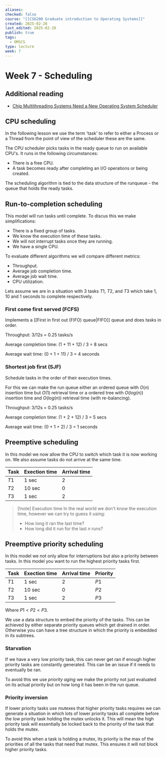 ```yaml
---
aliases: 
checked: false
course: "[[CS6200 Graduate introduction to Operating Systems]]"
created: 2025-02-26
last_edited: 2025-02-26
publish: true
tags:
  - OMSCS
type: lecture
week: 7
---
```

# Week 7 - Scheduling

## Additional reading

- [Chip Multithreading Systems Need a New Operating System Scheduler](https://s3.amazonaws.com/content.udacity-data.com/courses/ud923/references/ud923-fedorova-paper.pdf)

## CPU scheduling

In the following lesson we use the term 'task' to refer to either a Process or a Thread from the point of view of the scheduler these are the same.

The CPU scheduler picks tasks in the ready queue to run on available CPU's. It runs in the following circumstances:
- There is a free CPU.
- A task becomes ready after completing an I/O operations or being created.

The scheduling algorithm is tied to the data structure of the runqueue - the queue that holds the ready tasks.

## Run-to-completion scheduling

This model will run tasks until complete. To discus this we make simplifications:
- There is a fixed group of tasks.
- We know the execution time of these tasks.
- We will not interrupt tasks once they are running. 
- We have a single CPU.

To evaluate different algorithms we will compare different metrics:
- Throughput.
- Average job completion time.
- Average job wait time.
- CPU utilization.

Lets assume we are in a situation with 3 tasks $T1$, $T2$, and $T3$ which take 1, 10 and 1 seconds to complete respectively. 

### First come first served (FCFS)

Implements a [[First in first out (FIFO) queue|FIFO]] queue and does tasks in order.

Throughput: 3/12s = 0.25 tasks/s

Average completion time: (1 + 11 + 12) / 3 = 8 secs

Average wait time: (0 + 1 + 11) / 3 = 4 seconds

### Shortest job first (SJF)

Schedule tasks in the order of their execution times. 

For this we can make the run queue either an ordered queue with $O(n)$ insertion time but $O(1)$ retrieval time or a ordered tree with $O(log(n))$ insertion time and $O(log(n))$ retrieval time (with re-balancing). 

Throughput: 3/12s = 0.25 tasks/s

Average completion time: (1 + 2 + 12) / 3 = 5 secs

Average wait time: (0 + 1 + 2) / 3 = 1 seconds

## Preemptive scheduling

In this model we now allow the CPU to switch which task it is now working on. We also assume tasks do not arrive at the same time.

| Task | Exection time | Arrival time |
| ---- | ------------- | ------------ |
| $T1$ | 1 sec         | 2            |
| $T2$ | 10 sec        | 0            |
| $T3$ | 1 sec         | 2            |

>[!note] Execution time
>In the real world we don't know the execution time, however we can try to guess it using:
>- How long it ran the last time?
>- How long did it run for the last $n$ runs?

## Preemptive priority scheduling

In this model we not only allow for interruptions but also a priority between tasks. In this model you want to run the highest priority tasks first.

| Task | Exection time | Arrival time | Priority |
| ---- | ------------- | ------------ | -------- |
| $T1$ | 1 sec         | 2            | $P1$     |
| $T2$ | 10 sec        | 0            | $P2$     |
| $T3$ | 1 sec         | 2            | $P3$     |

Where $P1 < P2 < P3$.

We use a data structure to embed the priority of the tasks. This can be achieved by either separate priority queues which get drained in order. Otherwise you can have a tree structure in which the priority is embedded in its subtrees.

### Starvation

If we have a very low priority task, this can never get ran if enough higher priority tasks are constantly generated. This can be an issue if it needs to eventually be ran.

To avoid this we use *priority aging* we make the priority not just evaluated on its actual priority but on how long it has been in the run queue.

### Priority inversion

If lower priority tasks use mutexes that higher priority tasks requires we can generate a situation in which lots of lower priority tasks all complete before the low priority task holding the mutex unlocks it. This will mean the high priority task will essentially be locked back to the priority of the task that holds the mutex.

To avoid this when a task is holding a mutex, its priority is the max of the priorities of all the tasks that need that mutex. This ensures it will not block higher priority tasks.

